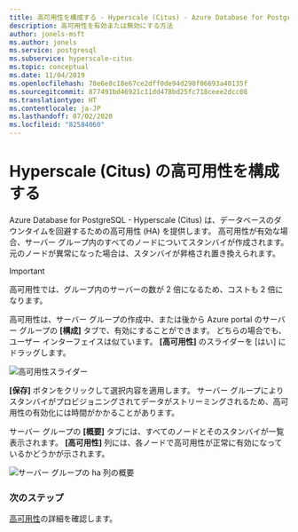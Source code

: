 ```yaml
---
title: 高可用性を構成する - Hyperscale (Citus) - Azure Database for PostgreSQL
description: 高可用性を有効または無効にする方法
author: jonels-msft
ms.author: jonels
ms.service: postgresql
ms.subservice: hyperscale-citus
ms.topic: conceptual
ms.date: 11/04/2019
ms.openlocfilehash: 78e6e8c18e67ce2dff0de94d298f06693a40135f
ms.sourcegitcommit: 877491bd46921c11dd478bd25fc718ceee2dcc08
ms.translationtype: HT
ms.contentlocale: ja-JP
ms.lasthandoff: 07/02/2020
ms.locfileid: "82584060"
---
```

# <a name="configure-hyperscale-citus-high-availability"></a>Hyperscale (Citus) の高可用性を構成する

Azure Database for PostgreSQL - Hyperscale (Citus) は、データベースのダウンタイムを回避するための高可用性 (HA) を提供します。 高可用性が有効な場合、サーバー グループ内のすべてのノードについてスタンバイが作成されます。 元のノードが異常になった場合は、スタンバイが昇格され置き換えられます。

> [!IMPORTANT]
> 高可用性では、グループ内のサーバーの数が 2 倍になるため、コストも 2 倍になります。

高可用性は、サーバー グループの作成中、または後から Azure portal のサーバー グループの **[構成]** タブで、有効にすることができます。 どちらの場合でも、ユーザー インターフェイスは似ています。 **[高可用性]** のスライダーを [はい] にドラッグします。

![高可用性スライダー](./media/howto-hyperscale-high-availability/01-ha-slider.png)

**[保存]** ボタンをクリックして選択内容を適用します。 サーバー グループによりスタンバイがプロビジョニングされてデータがストリーミングされるため、高可用性の有効化には時間がかかることがあります。

サーバー グループの **[概要]** タブには、すべてのノードとそのスタンバイが一覧表示されます。 **[高可用性]** 列には、各ノードで高可用性が正常に有効になっているかどうかが示されます。

![サーバー グループの ha 列の概要](./media/howto-hyperscale-high-availability/02-ha-column.png)

### <a name="next-steps"></a>次のステップ

[高可用性](concepts-hyperscale-high-availability.md)の詳細を確認します。

